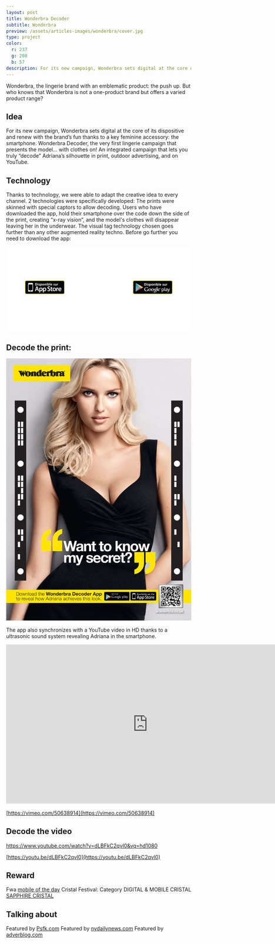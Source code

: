 ```yaml
---
layout: post
title: Wonderbra Decoder
subtitle: Wonderbra
preview: /assets/articles-images/wonderbra/cover.jpg
type: project
color:
  r: 237
  g: 208
  b: 57
description: For its new campaign, Wonderbra sets digital at the core of its dispositive and renew with the brand’s fun thanks to a key feminine accessory ; the smartphone. Wonderbra Decoder, the very first lingerie campaign that presents the model… with clothes on!
---
```


Wonderbra, the lingerie brand with an emblematic product: the push up. But who knows that Wonderbra is not a one-product brand but offers a varied product range?

## Idea

For its new campaign, Wonderbra sets digital at the core of its dispositive and renew with the brand’s fun thanks to a key feminine accessory: the smartphone. Wonderbra Decoder, the very first lingerie campaign that presents the model… with clothes on! An integrated campaign that lets you truly “decode” Adriana’s silhouette in print, outdoor advertising, and on YouTube.

## Technology

Thanks to technology, we were able to adapt the creative idea to every channel. 2 technologies were specifically developed: The prints were skinned with special captors to allow decoding. Users who have downloaded the app, hold their smartphone over the code down the side of the print, creating “x-ray vision”, and the model's clothes will disappear leaving her in the underwear. The visual tag technology chosen goes further than any other augmented reality techno.
Before go further you need to download the app:

![image](/assets/articles-images/wonderbra/wonder1.png)


## Decode the print:
![image](/assets/articles-images/wonderbra/wonder3.jpg)


The app also synchronizes with a YouTube video in HD thanks to a ultrasonic sound system revealing Adriana in the smartphone.


<iframe src="https://player.vimeo.com/video/50638914" width="770" height="433" frameborder="0" webkitallowfullscreen mozallowfullscreen allowfullscreen class="uk-responsive-width"></iframe>


[https://vimeo.com/50638914](https://vimeo.com/50638914)


## Decode the video
https://www.youtube.com/watch?v=dLBFkC2qvl0&vq=hd1080


[https://youtu.be/dLBFkC2qvl0](https://youtu.be/dLBFkC2qvl0)

## Reward

Fwa [mobile of the day](http://www.thefwa.com/mobile/wonderbra-decoder)
Cristal Festival: Category DIGITAL & MOBILE CRISTAL [SAPPHIRE CRISTAL](http://www.europecristalfestival.com/wp-content/uploads/2012/12/winners/PL_DIGITAL%20EU.pdf)

## Talking about

Featured by [Psfk.com](http://www.adverblog.com/2012/10/02/wonderbra-decoder/)
Featured by [nydailynews.com](http://articles.nydailynews.com/2012-10-04/news/34264395_1_free-app-perfect-bra-lingerie)
Featured by [adverblog.com](http://www.adverblog.com/2012/10/02/wonderbra-decoder/)
